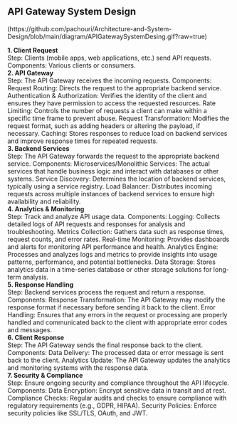 <h2>API Gateway System Design</h2>
(https://github.com/pachouri/Architecture-and-System-Design/blob/main/diagram/APIGatewaySystemDesing.gif?raw=true)

<b>1. Client Request</b> <br>
Step: Clients (mobile apps, web applications, etc.) send API requests.
Components: Various clients or consumers.
<br><b>2. API Gateway</b> <br>
Step: The API Gateway receives the incoming requests.
Components:
Request Routing: Directs the request to the appropriate backend service.
Authentication & Authorization: Verifies the identity of the client and ensures they have permission to access the requested resources.
Rate Limiting: Controls the number of requests a client can make within a specific time frame to prevent abuse.
Request Transformation: Modifies the request format, such as adding headers or altering the payload, if necessary.
Caching: Stores responses to reduce load on backend services and improve response times for repeated requests.
<br><b>3. Backend Services</b> <br>
Step: The API Gateway forwards the request to the appropriate backend service.
Components:
Microservices/Monolithic Services: The actual services that handle business logic and interact with databases or other systems.
Service Discovery: Determines the location of backend services, typically using a service registry.
Load Balancer: Distributes incoming requests across multiple instances of backend services to ensure high availability and reliability.
<br><b>4. Analytics & Monitoring</b> <br>
Step: Track and analyze API usage data.
Components:
Logging: Collects detailed logs of API requests and responses for analysis and troubleshooting.
Metrics Collection: Gathers data such as response times, request counts, and error rates.
Real-time Monitoring: Provides dashboards and alerts for monitoring API performance and health.
Analytics Engine: Processes and analyzes logs and metrics to provide insights into usage patterns, performance, and potential bottlenecks.
Data Storage: Stores analytics data in a time-series database or other storage solutions for long-term analysis.
<br><b>5. Response Handling</b> <br>
Step: Backend services process the request and return a response.
Components:
Response Transformation: The API Gateway may modify the response format if necessary before sending it back to the client.
Error Handling: Ensures that any errors in the request or processing are properly handled and communicated back to the client with appropriate error codes and messages.
<br><b>6. Client Response</b> <br>
Step: The API Gateway sends the final response back to the client.
Components:
Data Delivery: The processed data or error message is sent back to the client.
Analytics Update: The API Gateway updates the analytics and monitoring systems with the response data.
<br><b>7. Security & Compliance</b> <br>
Step: Ensure ongoing security and compliance throughout the API lifecycle.
Components:
Data Encryption: Encrypt sensitive data in transit and at rest.
Compliance Checks: Regular audits and checks to ensure compliance with regulatory requirements (e.g., GDPR, HIPAA).
Security Policies: Enforce security policies like SSL/TLS, OAuth, and JWT.
